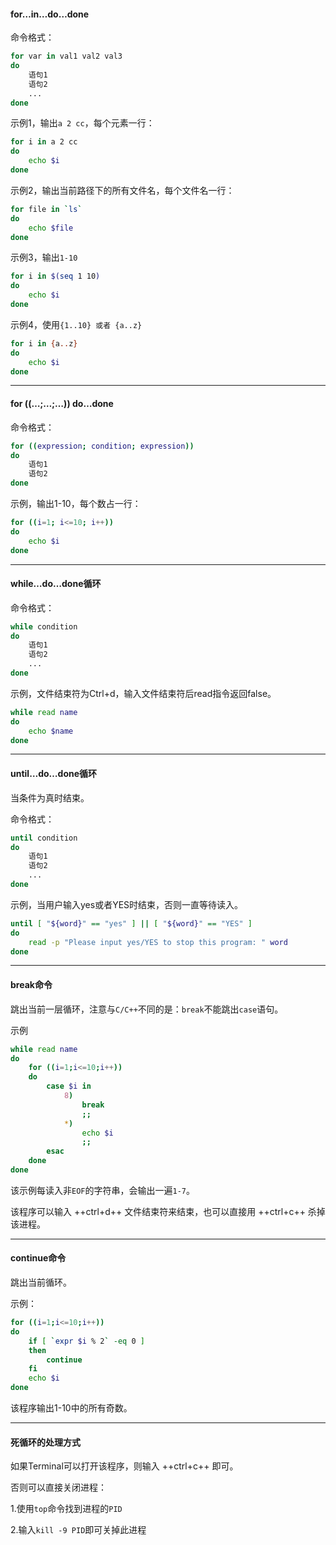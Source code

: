 
#### for…in…do…done
命令格式：
```sh
for var in val1 val2 val3
do
    语句1
    语句2
    ...
done
```

示例1，输出`a 2 cc`，每个元素一行：
```sh
for i in a 2 cc
do
    echo $i
done
```

示例2，输出当前路径下的所有文件名，每个文件名一行：
```sh
for file in `ls`
do
    echo $file
done
```

示例3，输出`1-10`
```sh
for i in $(seq 1 10)
do
    echo $i
done
```

示例4，使用`{1..10} 或者 {a..z}`
```sh
for i in {a..z}
do
    echo $i
done
```

---

#### for ((…;…;…)) do…done
命令格式：
```sh
for ((expression; condition; expression))
do
    语句1
    语句2
done
```

示例，输出1-10，每个数占一行：
```sh
for ((i=1; i<=10; i++))
do
    echo $i
done
```

---

#### while…do…done循环
命令格式：
```sh
while condition
do
    语句1
    语句2
    ...
done
```

示例，文件结束符为Ctrl+d，输入文件结束符后read指令返回false。
```sh
while read name
do
    echo $name
done
```

---

#### until…do…done循环
当条件为真时结束。

命令格式：
```sh
until condition
do
    语句1
    语句2
    ...
done
```

示例，当用户输入yes或者YES时结束，否则一直等待读入。
```sh
until [ "${word}" == "yes" ] || [ "${word}" == "YES" ]
do
    read -p "Please input yes/YES to stop this program: " word
done
```

---

#### break命令
跳出当前一层循环，注意与`C/C++`不同的是：`break`不能跳出`case`语句。

示例
```sh
while read name
do
    for ((i=1;i<=10;i++))
    do
        case $i in
            8)
                break
                ;;
            *)
                echo $i
                ;;
        esac
    done
done
```
该示例每读入非`EOF`的字符串，会输出一遍`1-7`。

该程序可以输入 ++ctrl+d++ 文件结束符来结束，也可以直接用 ++ctrl+c++ 杀掉该进程。

---

#### continue命令
跳出当前循环。

示例：
```sh
for ((i=1;i<=10;i++))
do
    if [ `expr $i % 2` -eq 0 ]
    then
        continue
    fi
    echo $i
done
```
该程序输出1-10中的所有奇数。

---

#### 死循环的处理方式
如果Terminal可以打开该程序，则输入 ++ctrl+c++ 即可。

否则可以直接关闭进程：

1.使用`top`命令找到进程的`PID`

2.输入`kill -9 PID`即可关掉此进程
